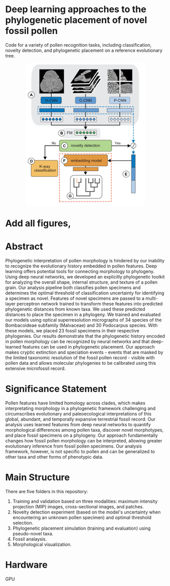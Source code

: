 # Deep learning approaches to the phylogenetic placement of novel fossil pollen
Code for a variety of pollen recognition tasks, including classification, novelty detection, and phylogenetic placement on a reference evolutionary tree. 

<p align="center">
  <img  align="center" src="https://github.com/madaime2/Novel_Pollen_Phylogenetic_Placement/blob/main/Updated_Flowchart_Pipeline_FinalOct27.png" data-canonical-src="https://github.com/madaime2/Novel_Pollen_Phylogenetic_Placement/blob/main/Updated_Flowchart_Pipeline_FinalOct27.png" width="375" height="450" />
</p>

# Add all figures, 

# Abstract
Phylogenetic interpretation of pollen morphology is hindered by our inability to recognize the evolutionary history embedded in pollen features. Deep learning offers potential tools for connecting morphology to phylogeny. Using deep neural networks, we developed an explicitly phylogenetic toolkit for analyzing the overall shape, internal structure, and texture of a pollen grain. Our analysis pipeline both classifies pollen specimens and determines the optimal threshold of classification uncertainty for identifying a specimen as novel. Features of novel specimens are passed to a multi-layer perceptron network trained to transform these features into predicted phylogenetic distances from known taxa. We used these predicted distances to place the specimen in a phylogeny. We trained and evaluated our models using optical superresolution micrographs of 34 species of the Bombacoideae subfamily (Malvaceae) and 30 Podocarpus species. With these models, we placed 23 fossil specimens in their respective phylogenies. Our results demonstrate that the phylogenetic history encoded in pollen morphology can be recognized by neural networks and that deep-learned features can be used in phylogenetic placement. Our approach makes cryptic extinction and speciation events - events that are masked by the limited taxonomic resolution of the fossil pollen record - visible with pollen data and allows molecular phylogenies to be calibrated using this extensive microfossil record.

# Significance Statement 
Pollen features have limited homology across clades, which makes interpretating morphology in a phylogenetic framework challenging and circumscribes evolutionary and paleoecological interpretations of this global, abundant, and temporally expansive terrestrial fossil record. Our analysis uses learned features from deep neural networks to quantify morphological differences among pollen taxa, discover novel morphotypes, and place fossil specimens on a phylogeny. Our approach fundamentally changes how fossil pollen morphology can be interpreted, allowing greater evolutionary inference from fossil pollen specimens. Our analysis framework, however, is not specific to pollen and can be generalized to other taxa and other forms of phenotypic data.

# Main Structure 
There are five folders in this repository:
1. Training and validation based on three modalities: maximum intensity projection (MIP) images, cross-sectional images, and patches.
2. Novelty detection experiment (based on the model's uncertainty when encountering an unknown pollen specimen) and optimal threshold selection.
3. Phylogenetic placement simulation (training and evaluation) using pseudo-novel taxa.
4. Fossil analaysis.
5. Morphological visualization.

# Hardware
GPU 
